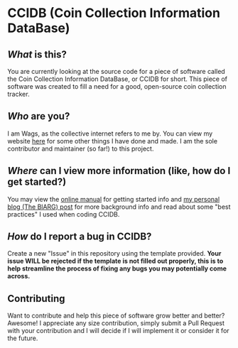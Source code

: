 # CCIDB (Coin Collection Information DataBase)

_What_ is this?
---
You are currently looking at the source code for a piece of software called the Coin Collection Information DataBase, or CCIDB for short. This piece of software was created to fill a need for a good, open-source coin collection tracker.

_Who_ are you?
---
I am Wags, as the collective internet refers to me by. You can view my website [here](https://wagspuzzle.space/) for some other things I have done and made. I am the sole contributor and maintainer (so far!) to this project.

_Where_ can I view more information (like, how do I get started?)
---
You may view the [online manual](https://ccidb.wagspuzzle.space/manual/) for getting started info and [my personal blog (The BlARG) post](https://wagspuzzle.space/blarg/2022-11-12-ccidb) for more background info and read about some "best practices" I used when coding CCIDB.

_How_ do I report a bug in CCIDB?
---
Create a new "Issue" in this repository using the template provided. __Your issue WILL be rejected if the template is not filled out properly, this is to help streamline the process of fixing any bugs you may potentially come across.__

Contributing
---
Want to contribute and help this piece of software grow better and better? Awesome! I appreciate any size contribution, simply submit a Pull Request with your contribution and I will decide if I will implement it or consider it for the future.
